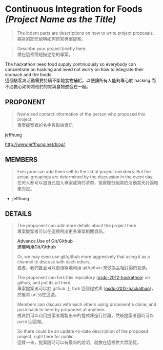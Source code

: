 Continuous Integration for Foods *(Project Name as the Title)*
==============================================================

> The indent parts are descriptions on how to write project proposals.  
> 縮排的部份說明如何撰寫專案提案。

> Describe your project briefly here.  
請在這裡簡短描述您的專案。

The hackathon need food supply continuously so everybody can concentrate on hacking and need not worry on how to integrate their stomach and the foods.  
這個駭客爽活動需要持續不斷地食物補給，以便讓所有人能夠專心於 hacking 而不必擔心如何將他們的胃與食物整合在一起。

PROPONENT
---------

> Name and contact information of the person who proposed this project.  
> 專案提案者的名字與聯絡資訊

jeffhung

http://www.jeffhung.net/blog/

MEMBERS
-------

> Everyone can add them self to the list of project members. But the actual groupings are determined by the discussion in the event day.  
> 任何人都可以加自己加入專案成員的清單，但實際分組將依活動當天討論結果而定。

* jeffhung

DETAILS
-------

> The proponent can add more details about the project here.  
> 專案提案者可以在這裡例出更多專案相關資訊。
> 
> **Advance Use of Git/Github**  
> **進階利用Git/Github**
> 
> Or, we may even use git/github more aggresively that using it as a channel to discuss with each others.  
或者，我們甚至可以更積極地利用 git/github 來做為互相討論的管道。
> 
> The proponent can fork this repository ([osdc-2012-hackathon][ha]) on github, and put its url here.  
> 專案提案者可以於 github 上 fork 這個程式庫 ([osdc-2012-hackathon][ha])，然後將 url 列在這邊。
> 
> Members can discuss with each others using proponent's clone, and push back to here by proponent at anytime.  
> 成員們可以利用提案者複製出來的程式庫進行討論，然後提案者隨時可以 push 回這裡。
> 
> So there could be an update-to-date description of the proposed project, right here for public.  
> 這樣一來，提案隨時可以有最新的說明，就放在這裡供大眾瀏覽。

[ha]: osdc-2012-hackathon

